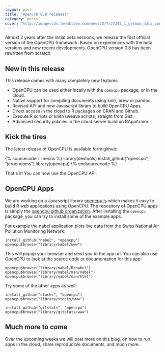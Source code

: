```yaml
---
layout: post
title: "OpenCPU 0.8 release!"
category: posts
cover: "http://imagescdn.tweaktown.com/news/2/7/27345_1_german_data_commissioner_orders_facebook_to_drop_its_real_name_policy_full.jpg"
---
```


Almost 2 years after the initial beta versions, we release the first official version of the OpenCPU framework. 
Based on experiences with the beta versions and new recent developments, OpenCPU version 0.8 has been rewritten from scratch.

## New in this release

This release comes with many completely new features

- OpenCPU can be used either locally with the `opencpu` package, or in the cloud.
- Native support for compiling documents using knitr, brew or pandoc.
- Revised API and new Javascript library to build OpenCPU Apps.
- Direct access in the cloud to R packages on CRAN and Github.
- Execute R scripts or knitr/sweave scripts, straight from Gist.
- Advanced security policies in the cloud server build on RAppArmor.

## Kick the tires

The latest release of OpenCPU is available form github:

{% sourcecode r linenos %} library(devtools)
install_github("opencpu", "jeroenooms")
library(opencpu)
{% endsourcecode %}
    
That's it! You can now use the OpenCPU API. 

## OpenCPU Apps

We are working on a Javascript library [opencpu.js](http://github.com/jeroenooms/opencpu.js) which makes it easy to build R web applications
using OpenCPU. The repository of OpenCPU apps is simply the [opencpu github organization](http://github.com/opencpu). 
After installing the `opencpu` package, you can try to install some of the example apps. 

For example the nabel application plots live data from the Swiss National Air Pollution Monitoring Network:   

    install_github("nabel", "opencpu")
    opencpu$browse("library/nabel/www")
    
This will popup your browser and send you to the app url. You can also use OpenCPU to look at the source code or documentation for this app:

    opencpu$browse("library/nabel/R/nabel")
    opencpu$browse("library/nabel/man/nabel")
    opencpu$browse("library/nabel/man/html")
    
Try some of the other apps as well!

    install_github("stocks", "opencpu")
    opencpu$browse("library/stocks/www")
    
    install_github("gitstats", "opencpu")
    opencpu$browse("library/gitstats/www")
    
## Much more to come

Over the upcoming weeks we will post more on this blog, on how to run apps in the cloud, share reproducible documents, and much more.


    


